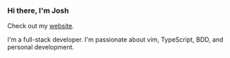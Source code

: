 ### Hi there, I'm Josh

Check out my [website](https://www.joshmedeski.com).

I'm a full-stack developer. I'm passionate about vim, TypeScript, BDD, and personal development.

